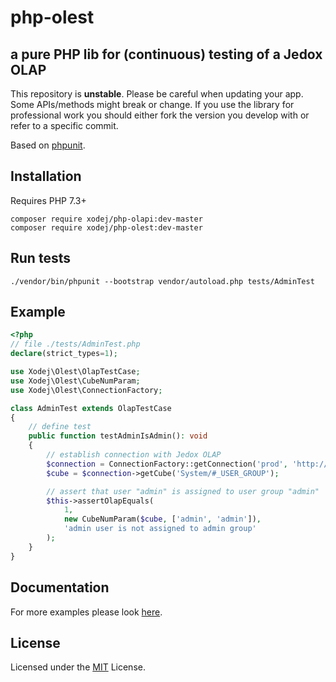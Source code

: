 # php-olest

## a pure PHP lib for (continuous) testing of a Jedox OLAP

This repository is **unstable**. Please be careful when updating your app.
Some APIs/methods might break or change. If you use the library for
professional work you should either fork the version you develop with or
refer to a specific commit.

Based on [phpunit](https://phpunit.de/).

## Installation

Requires PHP 7.3+

```cli
composer require xodej/php-olapi:dev-master
composer require xodej/php-olest:dev-master
```

## Run tests

```cli
./vendor/bin/phpunit --bootstrap vendor/autoload.php tests/AdminTest
```

## Example

```php
<?php
// file ./tests/AdminTest.php
declare(strict_types=1);

use Xodej\Olest\OlapTestCase;
use Xodej\Olest\CubeNumParam;
use Xodej\Olest\ConnectionFactory;

class AdminTest extends OlapTestCase
{
    // define test
    public function testAdminIsAdmin(): void
    {
        // establish connection with Jedox OLAP
        $connection = ConnectionFactory::getConnection('prod', 'http://localhost:7777', 'admin', 'admin');
        $cube = $connection->getCube('System/#_USER_GROUP');

        // assert that user "admin" is assigned to user group "admin" 
        $this->assertOlapEquals(
            1,
            new CubeNumParam($cube, ['admin', 'admin']),
            'admin user is not assigned to admin group'
        );
    }
}
```

## Documentation

For more examples please look [here](./docs/index.md).

## License

Licensed under the [MIT](./LICENSE) License.